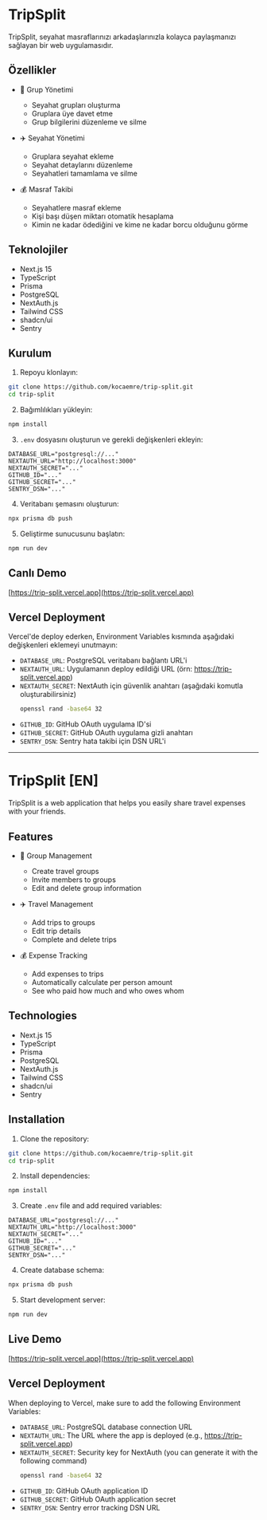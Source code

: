 # TripSplit

TripSplit, seyahat masraflarınızı arkadaşlarınızla kolayca paylaşmanızı sağlayan bir web uygulamasıdır.

## Özellikler

- 👥 Grup Yönetimi
  - Seyahat grupları oluşturma
  - Gruplara üye davet etme
  - Grup bilgilerini düzenleme ve silme

- ✈️ Seyahat Yönetimi
  - Gruplara seyahat ekleme
  - Seyahat detaylarını düzenleme
  - Seyahatleri tamamlama ve silme

- 💰 Masraf Takibi
  - Seyahatlere masraf ekleme
  - Kişi başı düşen miktarı otomatik hesaplama
  - Kimin ne kadar ödediğini ve kime ne kadar borcu olduğunu görme

## Teknolojiler

- Next.js 15
- TypeScript
- Prisma
- PostgreSQL
- NextAuth.js
- Tailwind CSS
- shadcn/ui
- Sentry

## Kurulum

1. Repoyu klonlayın:
```bash
git clone https://github.com/kocaemre/trip-split.git
cd trip-split
```

2. Bağımlılıkları yükleyin:
```bash
npm install
```

3. `.env` dosyasını oluşturun ve gerekli değişkenleri ekleyin:
```env
DATABASE_URL="postgresql://..."
NEXTAUTH_URL="http://localhost:3000"
NEXTAUTH_SECRET="..."
GITHUB_ID="..."
GITHUB_SECRET="..."
SENTRY_DSN="..."
```

4. Veritabanı şemasını oluşturun:
```bash
npx prisma db push
```

5. Geliştirme sunucusunu başlatın:
```bash
npm run dev
```

## Canlı Demo

[https://trip-split.vercel.app](https://trip-split.vercel.app)

## Vercel Deployment

Vercel'de deploy ederken, Environment Variables kısmında aşağıdaki değişkenleri eklemeyi unutmayın:

- `DATABASE_URL`: PostgreSQL veritabanı bağlantı URL'i
- `NEXTAUTH_URL`: Uygulamanın deploy edildiği URL (örn: https://trip-split.vercel.app)
- `NEXTAUTH_SECRET`: NextAuth için güvenlik anahtarı (aşağıdaki komutla oluşturabilirsiniz)
  ```bash
  openssl rand -base64 32
  ```
- `GITHUB_ID`: GitHub OAuth uygulama ID'si
- `GITHUB_SECRET`: GitHub OAuth uygulama gizli anahtarı
- `SENTRY_DSN`: Sentry hata takibi için DSN URL'i

---

# TripSplit [EN]

TripSplit is a web application that helps you easily share travel expenses with your friends.

## Features

- 👥 Group Management
  - Create travel groups
  - Invite members to groups
  - Edit and delete group information

- ✈️ Travel Management
  - Add trips to groups
  - Edit trip details
  - Complete and delete trips

- 💰 Expense Tracking
  - Add expenses to trips
  - Automatically calculate per person amount
  - See who paid how much and who owes whom

## Technologies

- Next.js 15
- TypeScript
- Prisma
- PostgreSQL
- NextAuth.js
- Tailwind CSS
- shadcn/ui
- Sentry

## Installation

1. Clone the repository:
```bash
git clone https://github.com/kocaemre/trip-split.git
cd trip-split
```

2. Install dependencies:
```bash
npm install
```

3. Create `.env` file and add required variables:
```env
DATABASE_URL="postgresql://..."
NEXTAUTH_URL="http://localhost:3000"
NEXTAUTH_SECRET="..."
GITHUB_ID="..."
GITHUB_SECRET="..."
SENTRY_DSN="..."
```

4. Create database schema:
```bash
npx prisma db push
```

5. Start development server:
```bash
npm run dev
```

## Live Demo

[https://trip-split.vercel.app](https://trip-split.vercel.app)

## Vercel Deployment

When deploying to Vercel, make sure to add the following Environment Variables:

- `DATABASE_URL`: PostgreSQL database connection URL
- `NEXTAUTH_URL`: The URL where the app is deployed (e.g., https://trip-split.vercel.app)
- `NEXTAUTH_SECRET`: Security key for NextAuth (you can generate it with the following command)
  ```bash
  openssl rand -base64 32
  ```
- `GITHUB_ID`: GitHub OAuth application ID
- `GITHUB_SECRET`: GitHub OAuth application secret
- `SENTRY_DSN`: Sentry error tracking DSN URL
